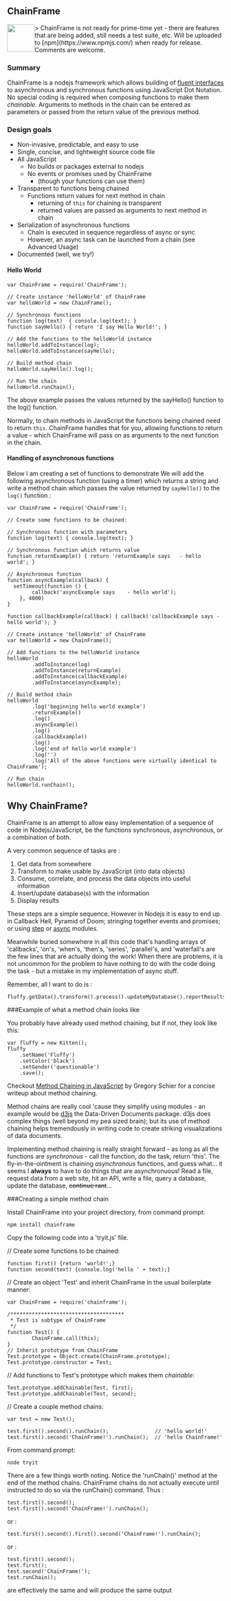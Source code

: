## ChainFrame
<img src="images/under-construction.png" width=64 style="float:left;" />
> ChainFrame is not ready for prime-time yet - there are features that are
 being added, still needs a test suite, etc.
 Will be uploaded to [npm](https://www.npmjs.com/) when ready for release.
 Comments are welcome.

<br />

### Summary
ChainFrame is a nodejs framework which allows building of [fluent interfaces](https://en.wikipedia.org/wiki/Fluent_interface)
to asynchronous and synchronous functions using JavaScript Dot Notation.
No special coding is required when composing functions to make them _chainable_. Arguments to methods in
the chain can be entered as parameters or passed from the return value of the previous method.

### Design goals
  - Non-invasive, predictable, and easy to use
  - Single, concise, and lightweight source code file
  - All JavaScript
    - No builds or packages external to nodejs
    - No events or promises used by ChainFrame
      - (though your functions can use them)
  - Transparent to functions being chained
    - Functions return values for next method in chain
      - returning of `this` for chaining is transparent
      - returned values are passed as arguments to next method in chain
  - Serialization of asynchronous functions
    - Chain is executed in sequence regardless of async or sync
    - However, an async task can be launched from a chain (see Advanced Usage)
  - Documented (well, we try!)

#### Hello World

    var ChainFrame = require('ChainFrame');

    // Create instance 'helloWorld' of ChainFrame
    var helloWorld = new ChainFrame();

    // Synchronous functions
    function log(text)  { console.log(text); }
    function sayHello() { return 'I say Hello World!'; }

    // Add the functions to the helloWorld instance
    helloWorld.addToInstance(log);
    helloWorld.addToInstance(sayHello);

    // Build method chain
    helloWorld.sayHello().log();

    // Run the chain
    helloWorld.runChain();

The above example passes the values returned by the sayHello() function to the log() function.

Normally, to chain methods in JavaScript the functions being chained need to
return `this`. ChainFrame handles that for you, allowing functions to return
a value - which ChainFrame will pass on as arguments to the next function in the
chain.

#### Handling of asynchronous functions
Below I am creating a set of functions to demonstrate 
We will add the following asynchronous function (using a timer) which returns a string 
and write a method chain which passes the value returned by `sayHello()` to the `log()` function :


    var ChainFrame = require('ChainFrame');
    
    // Create some functions to be chained:
    
    // Synchronous function with parameters
    function log(text) { console.log(text); }
    
    // Synchronous function which returns value
    function returnExample() { return 'returnExample says   - hello world'; }
    
    // Asynchronous function
    function asyncExample(callback) {
      setTimeout(function () {
            callback('asyncExample says    - hello world');
        }, 4000)
    }

    function callbackExample(callback) { callback('callbackExample says - hello world'); }
    
    // Create instance 'helloWorld' of ChainFrame
    var helloWorld = new ChainFrame();
    
    // Add functions to the helloWorld instance
    helloWorld
            .addToInstance(log)
            .addToInstance(returnExample)
            .addToInstance(callbackExample)
            .addToInstance(asyncExample);
    
    // Build method chain
    helloWorld
            .log('beginning hello world example')
            .returnExample()
            .log()
            .asyncExample()
            .log()
            .callbackExample()
            .log()
            .log('end of hello world example')
            .log('')
            .log('All of the above functions were virtually identical to ChainFrame');
    
    // Run chain
    helloWorld.runChain();


## Why ChainFrame?
ChainFrame is an attempt to allow easy implementation of a sequence of code in Nodejs/JavaScript,
be the functions synchronous, asynchronous, or a combination of both.

A very common sequence of tasks are :

1. Get data from somewhere
2. Transform to make usable by JavaScript (into data objects)
3. Consume, correlate, and process the data objects into useful information
4. Insert/update database(s) with the information
5. Display results

These steps are a simple sequence.  However in Nodejs it is easy to end up in Callback Hell, Pyramid of Doom;
stringing together events and promises; or using [step](https://www.npmjs.com/package/step) or
[async](https://www.npmjs.com/package/async) modules.

Meanwhile buried somewhere in all this code that's handling arrays of 'callbacks', 'on's, 'when's, 'then's, 'series',
'parallel's, and 'waterfall's are the few lines that are actually doing the work!
When there are problems, it is not uncommon for the problem to have nothing to do with the code doing the
task - but a mistake in my implementation of async stuff.

Remember, all I want to do is :

    fluffy.getData().transform().process().updateMyDatabase().reportResults();

###Example of what a method chain looks like

You probably have already used method chaining, but if not, they look like this:

    var fluffy = new Kitten();
    fluffy
        .setName('Fluffy')
        .setColor('black')
        .setGender('questionable')
        .save();

Checkout [Method Chaining in JavaScript](http://schier.co/blog/2013/11/14/method-chaining-in-javascript.html) by Gregory Schier for a concise writeup about method chaining.

Method chains are really cool 'cause they simplify using modules - an example would be [d3js](http://d3js.org/) the Data-Driven Documents package. d3js does complex things (well beyond my pea sized brain); but its use of method chaining helps tremendously in writing code to create striking visualizations of data documents.

Implementing method chaining is really straight forward - as long as all the functions are _synchronous_ - call the function, do the task, return 'this'. The fly-in-the-ointment is chaining _asynchronous_ functions, and guess what... it seems I **always** to have to do things that are asynchronuous!  Read a file, request data from a web site, hit an API, write a file, query a database, update the database, ~~continue rant~~... 

###Creating a simple method chain

Install ChainFrame into your project directory, from command prompt:

    npm install chainframe

Copy the following code into a 'tryit.js' file.

// Create some functions to be chained:

    function first() {return 'world!';}
    function second(text) {console.log('hello ' + text);}
    
// Create an object 'Test' and inherit ChainFrame in the usual boilerplate manner:
 
    var ChainFrame = require('chainframe');

    /*************************************
     * Test is subtype of ChainFrame
     */
    function Test() {
            ChainFrame.call(this);
    }
    // Inherit prototype from ChainFrame
    Test.prototype = Object.create(ChainFrame.prototype);
    Test.prototype.constructor = Test;

// Add functions to Test's prototype which makes them _chainable_:

    Test.prototype.addChainable(Test, first);
    Test.prototype.addChainable(Test, second);

// Create a couple method chains:

    var test = new Test();
    
    test.first().second().runChain();               // 'hello world!'
    test.first().second('ChainFrame!').runChain();  // 'hello ChainFrame!'

From command prompt:

    node tryit

There are a few things worth noting. Notice the 'runChain()' method at the end of the method chains. ChainFrame chains do not actually execute until instructed to do so via the runChain() command. Thus :

    test.first().second();
    test.first().second('ChainFrame!').runChain();

or :

    test.first().second().first().second('ChainFrame!').runChain();

or :

    test.first().second();
    test.first();
    test.second('ChainFrame!');
    test.runChain();

are effectively the same and will produce the same output
